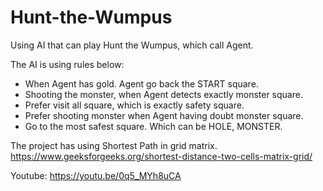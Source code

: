 # Hunt-the-Wumpus
Using AI that can play Hunt the Wumpus, which call Agent.

The AI is using rules below:
- When Agent has gold. Agent go back the START square.
- Shooting the monster, when Agent detects exactly monster square.
- Prefer visit all square, which is exactly safety square.
- Prefer shooting monster when Agent having doubt monster square.
- Go to the most safest square. Which can be HOLE, MONSTER.

The project has using Shortest Path in grid matrix.
https://www.geeksforgeeks.org/shortest-distance-two-cells-matrix-grid/

Youtube: https://youtu.be/0q5_MYh8uCA
